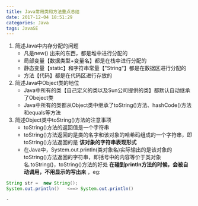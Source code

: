 ```yaml
---
title: Java常用类和方法重点总结
date: 2017-12-04 18:51:29
categories: Java
tags: JavaSE
---
```

1. 简述Java中内存分配的问题
    - 凡是new() 出来的东西，都是堆中进行分配的
    - 局部变量【数据类型+变量名】都是在栈中进行分配的
    - 静态变量【static】和字符串常量【"String"】都是在数据区进行分配的
    - 方法【代码】都是在代码区进行存放的
2. 简述Java中Object类的地位
    - Java中所有的类【自己定义的类以及Sun公司提供的类】都默认自动继承了Obeject类
    - Java中所有的类都从Object类中继承了toString()方法、hashCode()方法和equals等方法
3. 简述Object类中toString()方法的注意事项
    - toString()方法的返回值是一个字符串
    - toString()方法返回的是类的名字和该对象的哈希码组成的一个字符串，即toString()方法返回的是 **该对象的字符串表现形式**
    - 在Java中，System.out.println(类对象名)实际输出的是该对象的toString()方法返回的字符串，即括号中的内容等价于类对象名.toString()，toString()方法的好处 **在碰到println方法的时候，会被自动调用，不用显示的写出来** ，eg: 
```Java
String str =  new String();
System.out.println()   <==> System.out.println()
```
    - 